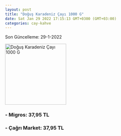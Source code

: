 ```yaml
---
layout: post
title: "Doğuş Karadeniz Çayı 1000 G"
date: Sat Jan 29 2022 17:15:13 GMT+0300 (GMT+03:00)
categories: cay-kahve
---
```


Son Güncelleme: 29-1-2022

<img src="https://migros-dali-storage-prod.global.ssl.fastly.net/sanalmarket/product/03118206/03118206-d16a73-1650x1650.jpg" width="200" alt="Doğuş Karadeniz Çayı 1000 G" />


### - Migros: 37,95 TL

### - Çağrı Market: 37,95 TL

